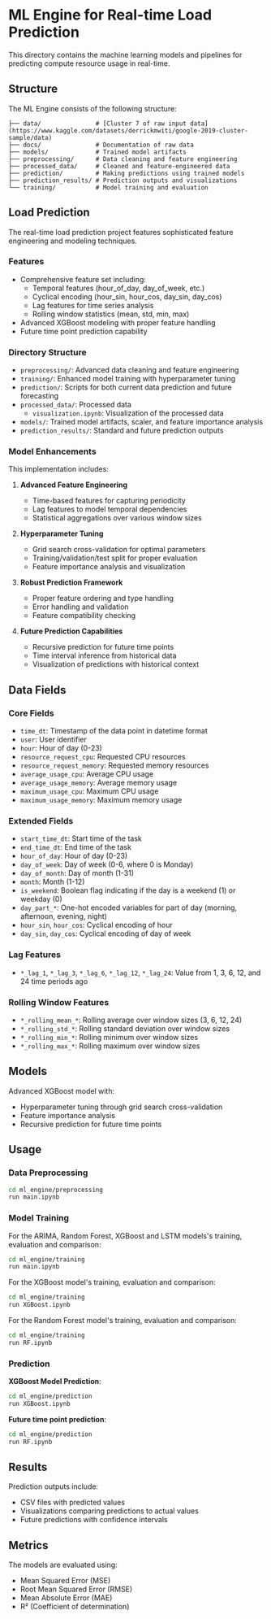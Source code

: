 # ML Engine for Real-time Load Prediction

This directory contains the machine learning models and pipelines for predicting compute resource usage in real-time.

## Structure

The ML Engine consists of the following structure:

```
├── data/               # [Cluster 7 of raw input data](https://www.kaggle.com/datasets/derrickmwiti/google-2019-cluster-sample/data)
├── docs/               # Documentation of raw data
├── models/             # Trained model artifacts
├── preprocessing/      # Data cleaning and feature engineering
├── processed_data/     # Cleaned and feature-engineered data
├── prediction/         # Making predictions using trained models
├── prediction_results/ # Prediction outputs and visualizations
└── training/           # Model training and evaluation
```

## Load Prediction

The real-time load prediction project features sophisticated feature engineering and modeling techniques.

### Features
- Comprehensive feature set including:
  - Temporal features (hour_of_day, day_of_week, etc.)
  - Cyclical encoding (hour_sin, hour_cos, day_sin, day_cos)
  - Lag features for time series analysis
  - Rolling window statistics (mean, std, min, max)
- Advanced XGBoost modeling with proper feature handling
- Future time point prediction capability

### Directory Structure
- `preprocessing/`: Advanced data cleaning and feature engineering
- `training/`: Enhanced model training with hyperparameter tuning
- `prediction/`: Scripts for both current data prediction and future forecasting
- `processed_data/`: Processed data
  - `visualization.ipynb`: Visualization of the processed data
- `models/`: Trained model artifacts, scaler, and feature importance analysis
- `prediction_results/`: Standard and future prediction outputs

### Model Enhancements
This implementation includes:

1. **Advanced Feature Engineering**
   - Time-based features for capturing periodicity
   - Lag features to model temporal dependencies
   - Statistical aggregations over various window sizes

2. **Hyperparameter Tuning**
   - Grid search cross-validation for optimal parameters
   - Training/validation/test split for proper evaluation
   - Feature importance analysis and visualization

3. **Robust Prediction Framework**
   - Proper feature ordering and type handling
   - Error handling and validation
   - Feature compatibility checking

4. **Future Prediction Capabilities**
   - Recursive prediction for future time points
   - Time interval inference from historical data
   - Visualization of predictions with historical context

## Data Fields

### Core Fields
- `time_dt`: Timestamp of the data point in datetime format
- `user`: User identifier
- `hour`: Hour of day (0-23)
- `resource_request_cpu`: Requested CPU resources
- `resource_request_memory`: Requested memory resources 
- `average_usage_cpu`: Average CPU usage 
- `average_usage_memory`: Average memory usage
- `maximum_usage_cpu`: Maximum CPU usage
- `maximum_usage_memory`: Maximum memory usage

### Extended Fields
- `start_time_dt`: Start time of the task
- `end_time_dt`: End time of the task
- `hour_of_day`: Hour of day (0-23)
- `day_of_week`: Day of week (0-6, where 0 is Monday)
- `day_of_month`: Day of month (1-31)
- `month`: Month (1-12)
- `is_weekend`: Boolean flag indicating if the day is a weekend (1) or weekday (0)
- `day_part_*`: One-hot encoded variables for part of day (morning, afternoon, evening, night)
- `hour_sin`, `hour_cos`: Cyclical encoding of hour
- `day_sin`, `day_cos`: Cyclical encoding of day of week

### Lag Features
- `*_lag_1`, `*_lag_3`, `*_lag_6`, `*_lag_12`, `*_lag_24`: Value from 1, 3, 6, 12, and 24 time periods ago

### Rolling Window Features
- `*_rolling_mean_*`: Rolling average over window sizes (3, 6, 12, 24)
- `*_rolling_std_*`: Rolling standard deviation over window sizes
- `*_rolling_min_*`: Rolling minimum over window sizes
- `*_rolling_max_*`: Rolling maximum over window sizes

## Models

Advanced XGBoost model with:
- Hyperparameter tuning through grid search cross-validation
- Feature importance analysis
- Recursive prediction for future time points

## Usage

### Data Preprocessing

```bash
cd ml_engine/preprocessing
run main.ipynb
```

### Model Training

For the ARIMA, Random Forest, XGBoost and LSTM models's training, evaluation and comparison:
```bash
cd ml_engine/training
run main.ipynb
```

For the XGBoost model's training, evaluation and comparison:
```bash
cd ml_engine/training
run XGBoost.ipynb
```

For the Random Forest model's training, evaluation and comparison:
```bash
cd ml_engine/training
run RF.ipynb
```

### Prediction

**XGBoost Model Prediction**:
```bash
cd ml_engine/prediction
run XGBoost.ipynb
```

**Future time point prediction**:
```bash
cd ml_engine/prediction
run RF.ipynb
```

## Results

Prediction outputs include:
- CSV files with predicted values
- Visualizations comparing predictions to actual values
- Future predictions with confidence intervals

## Metrics

The models are evaluated using:
- Mean Squared Error (MSE)
- Root Mean Squared Error (RMSE)
- Mean Absolute Error (MAE)
- R² (Coefficient of determination)
